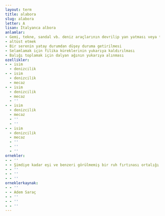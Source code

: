 ```yaml
---
layout: term
title: alabora
slug: alabora
letter: A
lisan: İtalyanca albora
anlamlar:
- Gemi, tekne, sandal vb. deniz araçlarının devrilip yan yatması veya ters dönmesi
- altüst etmek
- Bir serenin yatay durumdan düşey duruma getirilmesi
- Selamlamak için filika küreklerinin yukarıya kaldırılması
- Balığı toplamak için dalyan ağının yukarıya alınması
ozellikler:
- - isim
  - denizcilik
- - isim
  - denizcilik
  - mecaz
- - isim
  - denizcilik
  - mecaz
  - ''
- - isim
  - denizcilik
  - mecaz
  - ''
  - ''
- - isim
  - denizcilik
  - mecaz
  - ''
  - ''
  - ''
ornekler:
- - ''
- - Şimdiye kadar eşi ve benzeri görülmemiş bir ruh fırtınası ortalığı alabora etti...
- - ''
- - ''
- - ''
orneklerkaynak:
- - ''
- - Adem Saraç
- - ''
- - ''
- - ''
---
```

